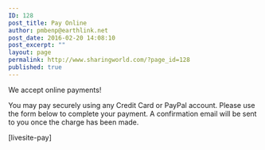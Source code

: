 ```yaml
---
ID: 128
post_title: Pay Online
author: pmbenp@earthlink.net
post_date: 2016-02-20 14:08:10
post_excerpt: ""
layout: page
permalink: http://www.sharingworld.com/?page_id=128
published: true
---
```

We accept online payments!

You may pay securely using any Credit Card or PayPal account.
Please use the form below to complete your payment. A confirmation email will be sent to you once the charge has been made.

[livesite-pay]